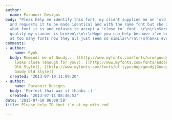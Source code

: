 ```yaml
---
author:
  name: Paranoir Designs
body: "Pleas help me identify this font, my client supplied me an 'old business card'
  and requests it to be made identical and with the same font but she doesn't know
  what font it is and refuses to accept a 'close to' font. \r\n\r\nSorry for the bad
  quality my scanner is broken\r\n\r\nHope you can help because i've been looking
  at too many fonts now they all just seem so similar\r\n\r\nThanks everyone!"
comments:
- author:
    name: Ryuk
  body: Reminds me of Goudy... [[http://www.myfonts.com/fonts/urw/goudy|Goudy]] Light
    looks close (enough for you?), [[http://www.myfonts.com/fonts/adobe/goudy-1|Goudy
    Old Style]], [[http://www.myfonts.com/fonts/ef-typeshop/goudy|Goudy]], [[http://www.myfonts.com/fonts/lanston/ltc-goudy-oldstyle|LTC
    Goudy Old Style]]
  created: '2013-07-10 11:09:20'
- author:
    name: Paranoir Designs
  body: 'Perfect that was it thanks :) '
  created: '2013-07-11 08:46:53'
date: '2013-07-10 06:00:58'
title: Please help ID font i'm at my wits end

---
```

